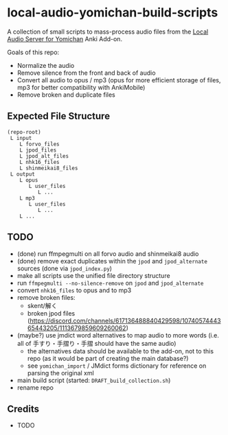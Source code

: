 # local-audio-yomichan-build-scripts

A collection of small scripts to mass-process audio files from the
[Local Audio Server for Yomichan](https://github.com/themoeway/local-audio-yomichan)
Anki Add-on.

Goals of this repo:
- Normalize the audio
- Remove silence from the front and back of audio
- Convert all audio to opus / mp3 (opus for more efficient storage of files, mp3 for better compatibility with AnkiMobile)
- Remove broken and duplicate files

## Expected File Structure
```
(repo-root)
 L input
    L forvo_files
    L jpod_files
    L jpod_alt_files
    L nhk16_files
    L shinmeikai8_files
 L output
    L opus
       L user_files
          L ...
    L mp3
       L user_files
          L ...
    L ...
```


## TODO
- (done) run ffmpegmulti on all forvo audio and shinmeikai8 audio
- (done) remove exact duplicates within the `jpod` and `jpod_alternate` sources (done via `jpod_index.py`)
- make all scripts use the unified file directory structure
- run `ffmpegmulti --no-silence-remove` on `jpod` and `jpod_alternate`
- convert `nhk16_files` to opus and to mp3
- remove broken files:
    - skent/解く
    - broken jpod files (https://discord.com/channels/617136488840429598/1074057444365443205/1113679859609260062)
- (maybe?) use jmdict word alternatives to map audio to more words (i.e. all of 手すり・手摺り・手摺 should have the same audio)
    - the alternatives data should be available to the add-on, not to this repo (as it would be part of creating the main database?)
    - see `yomichan_import` / JMdict forms dictionary for reference on parsing the original xml
- main build script (started: `DRAFT_build_collection.sh`)
- rename repo

## Credits
- TODO
